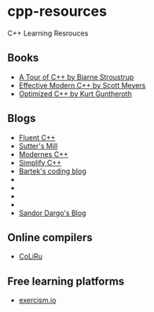 # cpp-resources
C++ Learning Resrouces

## Books
- [A Tour of C++ by Bjarne Stroustrup](https://amzn.to/30GrCB8)
- [Effective Modern C++ by Scott Meyers](https://amzn.to/2Y3tySC)
- [Optimized C++ by Kurt Guntheroth](https://amzn.to/2BdF58P)

## Blogs
- [Fluent C++](https://www.fluentcpp.com/)
- [Sutter's Mill](https://herbsutter.com/)
- [Modernes C++](https://www.modernescpp.com/)
- [Simplify C++](https://arne-mertz.de/)
- [Bartek's coding blog](https://www.bfilipek.com/)
-
-
-
-
- [Sandor Dargo's Blog](http://sandordargo.com/)

## Online compilers
- [CoLiRu](http://coliru.stacked-crooked.com/)

## Free learning platforms
- [exercism.io](https://exercism.io/tracks/cpp)
